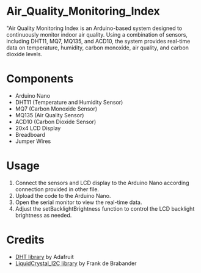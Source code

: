 # Air_Quality_Monitoring_Index
"Air Quality Monitoring Index is an Arduino-based system designed to continuously monitor indoor air quality. Using a combination of sensors, including DHT11, MQ7, MQ135, and ACD10, the system provides real-time data on temperature, humidity, carbon monoxide, air quality, and carbon dioxide levels.

# Components
- Arduino Nano
- DHT11 (Temperature and Humidity Sensor)
- MQ7 (Carbon Monoxide Sensor)
- MQ135 (Air Quality Sensor)
- ACD10 (Carbon Dioxide Sensor)
- 20x4 LCD Display
- Breadboard
- Jumper Wires

# Usage
1. Connect the sensors and LCD display to the Arduino Nano according connection provided in other file. 
2. Upload the code to the Arduino Nano.
3. Open the serial monitor to view the real-time data.
4. Adjust the setBacklightBrightness function to control the LCD backlight brightness as needed.

# Credits
- [DHT library](https://github.com/adafruit/DHT-sensor-library) by Adafruit
- [LiquidCrystal_I2C library](https://github.com/johnrickman/LiquidCrystal_I2C) by Frank de Brabander
